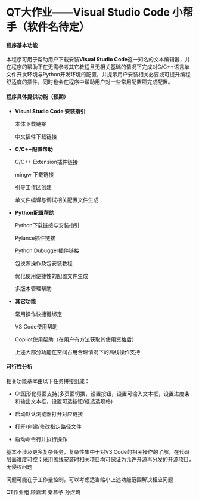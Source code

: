 # **QT大作业——Visual Studio Code 小帮手（软件名待定）**

#### 程序基本功能  
本程序可用于帮助用户下载安装**Visual Studio Code**这一知名的文本编辑器，并在程序的帮助下在无需参考其它教程且无相关基础的情况下完成对C/C++语言单文件开发环境与Python开发环境的配置，并提示用户安装相关必要或可提升编程舒适度的插件，同时也会在程序中帮助用户对一些常用配置项完成配置。


#### 程序具体提供功能（预期）
- **Visual Studio Code 安装指引**

    本体下载链接
    
    中文插件下载链接

- **C/C++配置帮助**

    C/C++ Extension插件链接

    mingw 下载链接

    引导工作区创建

    单文件编译与调试相关配置文件生成

-  **Python配置帮助**

    Python下载链接与安装指引

    Pylance插件链接

    Python Dubugger插件链接

    包换源操作及包安装教程

    优化使用便捷性的配置文件生成

    多版本管理帮助

- **其它功能**

    常用操作快捷键绑定

    VS Code使用帮助

    Copilot使用帮助（在用户有方法获取其使用资格后）

    上述大部分功能在空间占用合理情况下的离线操作支持

#### 可行性分析
相关功能基本由以下任务拼接组成：

- Qt图形化界面支持(多页面切换，设置按钮，设置可输入文本框，设置进度条和输出文本框，设置可选按钮/框选选项格)

- 启动默认浏览器打开对应链接

- 打开/创建/修改指定路径文件

- 启动命令行并执行操作

基本不涉及更多复杂任务，复杂性集中于对VS Code的相关操作的了解，在代码层面难度可控；采用离线安装时相关项目均可保证为允许开源再分发的开源项目，无侵权问题

问题可能在于工作量控制，可以考虑适当缩小上述功能范围解决相应问题

QT作业组 顾嘉琪 秦慕予 孙煜琦





